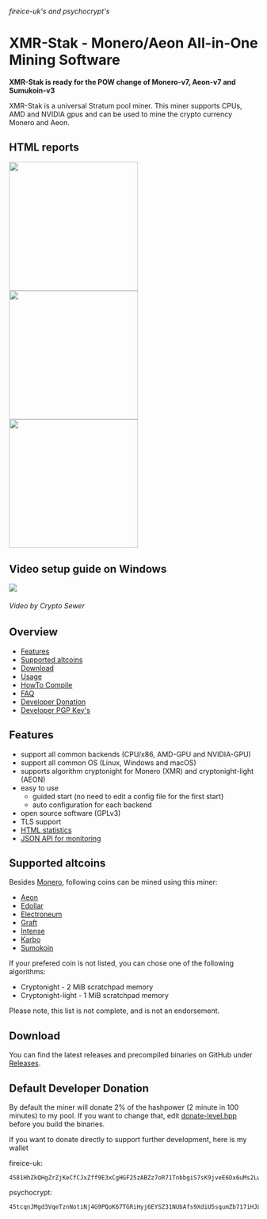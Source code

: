 ###### fireice-uk's and psychocrypt's
# XMR-Stak - Monero/Aeon All-in-One Mining Software

**XMR-Stak is ready for the POW change of Monero-v7, Aeon-v7 and Sumukoin-v3**

XMR-Stak is a universal Stratum pool miner. This miner supports CPUs, AMD and NVIDIA gpus and can be used to mine the crypto currency Monero and Aeon.

## HTML reports
<img src="https://gist.githubusercontent.com/fireice-uk/2da301131ac01695ff79539a27b81d68/raw/4c09cdeee86f94df2e9dd86b927e64aded6184f5/xmr-stak-cpu-hashrate.png" width="260"> <img src="https://gist.githubusercontent.com/fireice-uk/2da301131ac01695ff79539a27b81d68/raw/4c09cdeee86f94df2e9dd86b927e64aded6184f5/xmr-stak-cpu-results.png" width="260"> <img src="https://gist.githubusercontent.com/fireice-uk/2da301131ac01695ff79539a27b81d68/raw/4c09cdeee86f94df2e9dd86b927e64aded6184f5/xmr-stak-cpu-connection.png" width="260">

## Video setup guide on Windows

[<img src="https://gist.githubusercontent.com/fireice-uk/3621b179d56f57a8ead6303d8e415cf6/raw/f572faba67cc9418116f3c1dfd7783baf52182ce/vidguidetmb.jpg">](https://youtu.be/YNMa8NplWus)
###### Video by Crypto Sewer

## Overview
* [Features](#features)
* [Supported altcoins](#supported-altcoins)
* [Download](#download)
* [Usage](doc/usage.md)
* [HowTo Compile](doc/compile.md)
* [FAQ](doc/FAQ.md)
* [Developer Donation](#default-developer-donation)
* [Developer PGP Key's](doc/pgp_keys.md)

## Features

- support all common backends (CPU/x86, AMD-GPU and NVIDIA-GPU)
- support all common OS (Linux, Windows and macOS)
- supports algorithm cryptonight for Monero (XMR) and cryptonight-light (AEON)
- easy to use
  - guided start (no need to edit a config file for the first start)
  - auto configuration for each backend
- open source software (GPLv3)
- TLS support
- [HTML statistics](doc/usage.md#html-and-json-api-report-configuraton)
- [JSON API for monitoring](doc/usage.md#html-and-json-api-report-configuraton)

## Supported altcoins

Besides [Monero](https://getmonero.org), following coins can be mined using this miner:

- [Aeon](http://www.aeon.cash)
- [Edollar](https://edollar.cash)
- [Electroneum](https://electroneum.com)
- [Graft](https://www.graft.network)
- [Intense](https://intensecoin.com)
- [Karbo](https://karbo.io)
- [Sumokoin](https://www.sumokoin.org)

If your prefered coin is not listed, you can chose one of the following algorithms:

- Cryptonight - 2 MiB scratchpad memory
- Cryptonight-light - 1 MiB scratchpad memory

Please note, this list is not complete, and is not an endorsement.

## Download

You can find the latest releases and precompiled binaries on GitHub under [Releases](https://github.com/fireice-uk/xmr-stak/releases).

## Default Developer Donation

By default the miner will donate 2% of the hashpower (2 minute in 100 minutes) to my pool. If you want to change that, edit [donate-level.hpp](xmrstak/donate-level.hpp) before you build the binaries.

If you want to donate directly to support further development, here is my wallet

fireice-uk:
```
4581HhZkQHgZrZjKeCfCJxZff9E3xCgHGF25zABZz7oR71TnbbgiS7sK9jveE6Dx6uMs2LwszDuvQJgRZQotdpHt1fTdDhk
```

psychocrypt:
```
45tcqnJMgd3VqeTznNotiNj4G9PQoK67TGRiHyj6EYSZ31NUbAfs9XdiU5squmZb717iHJLxZv3KfEw8jCYGL5wa19yrVCn
```
